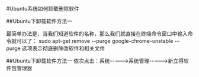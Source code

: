 #Ubuntu系统如何卸载删除软件

##Ubuntu下卸载软件方法一

最简单办法是，当我们知道软件的名称，那么我们就直接在终端命令窗口中输入命令就可以了：
sudo apt-get remove --purge google-chrome-unstable
--purge 选项表示彻底删除改软件和相关文件


##Ubuntu下卸载软件方法一
依次点击：系统----->系统管理----->新立得软件包管理器

